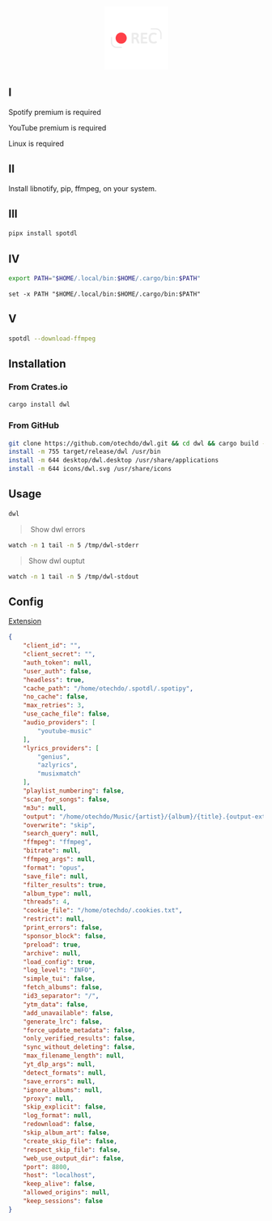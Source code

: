 <p align="center">
<a href="https://github.com/otechdo/dwl" title="source code" target ="_blank">  <img src="https://raw.githubusercontent.com/otechdo/dwl/master/icons/dwl.svg" alt="dwl" style="zoom: 50%;" width="250" /></a>
</p>

## I

Spotify premium is required

YouTube premium is required

Linux is required

## II

Install libnotify, pip, ffmpeg, on your system.

## III

```bash
pipx install spotdl 
```

## IV 

```bash
export PATH="$HOME/.local/bin:$HOME/.cargo/bin:$PATH"
```

```shell
set -x PATH "$HOME/.local/bin:$HOME/.cargo/bin:$PATH"
```

## V

```bash
spotdl --download-ffmpeg
```

## Installation

### From Crates.io

```bash
cargo install dwl
```

### From GitHub

```bash
git clone https://github.com/otechdo/dwl.git && cd dwl && cargo build --release
install -m 755 target/release/dwl /usr/bin
install -m 644 desktop/dwl.desktop /usr/share/applications
install -m 644 icons/dwl.svg /usr/share/icons
```

## Usage

```bash
dwl
```

>  Show dwl errors 

```bash
watch -n 1 tail -n 5 /tmp/dwl-stderr
```

> Show dwl ouptut 

```bash
watch -n 1 tail -n 5 /tmp/dwl-stdout
```

## Config

[Extension](https://chromewebstore.google.com/detail/get-cookiestxt-locally/cclelndahbckbenkjhflpdbgdldlbecc)

```json
{
    "client_id": "",
    "client_secret": "",
    "auth_token": null,
    "user_auth": false,
    "headless": true,
    "cache_path": "/home/otechdo/.spotdl/.spotipy",
    "no_cache": false,
    "max_retries": 3,
    "use_cache_file": false,
    "audio_providers": [
        "youtube-music"
    ],
    "lyrics_providers": [
        "genius",
        "azlyrics",
        "musixmatch"
    ],
    "playlist_numbering": false,
    "scan_for_songs": false,
    "m3u": null,
    "output": "/home/otechdo/Music/{artist}/{album}/{title}.{output-ext}",
    "overwrite": "skip",
    "search_query": null,
    "ffmpeg": "ffmpeg",
    "bitrate": null,
    "ffmpeg_args": null,
    "format": "opus",
    "save_file": null,
    "filter_results": true,
    "album_type": null,
    "threads": 4,
    "cookie_file": "/home/otechdo/.cookies.txt",
    "restrict": null,
    "print_errors": false,
    "sponsor_block": false,
    "preload": true,
    "archive": null,
    "load_config": true,
    "log_level": "INFO",
    "simple_tui": false,
    "fetch_albums": false,
    "id3_separator": "/",
    "ytm_data": false,
    "add_unavailable": false,
    "generate_lrc": false,
    "force_update_metadata": false,
    "only_verified_results": false,
    "sync_without_deleting": false,
    "max_filename_length": null,
    "yt_dlp_args": null,
    "detect_formats": null,
    "save_errors": null,
    "ignore_albums": null,
    "proxy": null,
    "skip_explicit": false,
    "log_format": null,
    "redownload": false,
    "skip_album_art": false,
    "create_skip_file": false,
    "respect_skip_file": false,
    "web_use_output_dir": false,
    "port": 8800,
    "host": "localhost",
    "keep_alive": false,
    "allowed_origins": null,
    "keep_sessions": false
}
```
